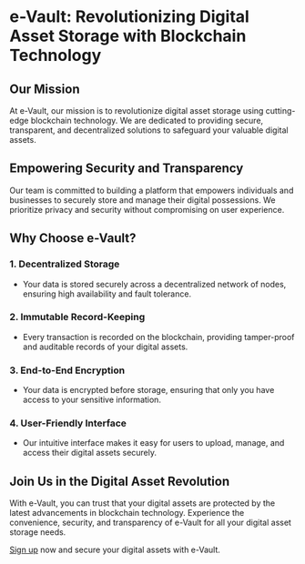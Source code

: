 # e-Vault: Revolutionizing Digital Asset Storage with Blockchain Technology

## Our Mission

At e-Vault, our mission is to revolutionize digital asset storage using cutting-edge blockchain technology. We are dedicated to providing secure, transparent, and decentralized solutions to safeguard your valuable digital assets.

## Empowering Security and Transparency

Our team is committed to building a platform that empowers individuals and businesses to securely store and manage their digital possessions. We prioritize privacy and security without compromising on user experience.

## Why Choose e-Vault?

### 1. Decentralized Storage
   - Your data is stored securely across a decentralized network of nodes, ensuring high availability and fault tolerance.

### 2. Immutable Record-Keeping
   - Every transaction is recorded on the blockchain, providing tamper-proof and auditable records of your digital assets.

### 3. End-to-End Encryption
   - Your data is encrypted before storage, ensuring that only you have access to your sensitive information.

### 4. User-Friendly Interface
   - Our intuitive interface makes it easy for users to upload, manage, and access their digital assets securely.

## Join Us in the Digital Asset Revolution

With e-Vault, you can trust that your digital assets are protected by the latest advancements in blockchain technology. Experience the convenience, security, and transparency of e-Vault for all your digital asset storage needs.

[Sign up](https://vault-b.netlify.app/signup) now and secure your digital assets with e-Vault.
